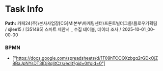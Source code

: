 # Task Info

**Path:** 카페24(주)\본사사업장\[CG]MI본부\마케팅센터\프론트빌더그룹\플로우기획팀 / sjlee15 / [351495] 스마트 제안서 _ 수집 테이블, 데이터 조사 / 2025-10-01_00-00-00

### BPMN
- ["https://docs.google.com/spreadsheets/d/1T09hTCOQXzbgq2rGDxOjZ8BaJpNYsDT3IDj8qIitCzs/edit?gid=0#gid=0"]

